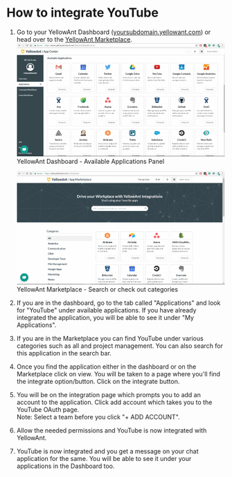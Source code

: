 # **How to integrate YouTube**

1. Go to your YellowAnt Dashboard \([yoursubdomain.yellowant.com](/yoursubdomain.yellowant.com)\) or head over to the [YellowAnt Marketplace](https://www.yellowant.com/marketplace).  
   ![](/assets/InstaDash.jpg)YellowAnt Dashboard - Available Applications Panel

   ![](/assets/InstaMP.png)YellowAnt Marketplace - Search or check out categories

2. If you are in the dashboard, go to the tab called "Applications" and look for "YouTube" under available applications. If you have already integrated the application, you will be able to see it under "My Applications".

3. If you are in the Marketplace you can find YouTube under various categories such as all and project management. You can also search for this application in the search bar.

1. Once you find the application either in the dashboard or on the Marketplace click on view. You will be taken to a page where you'll find the integrate option/button. Click on the integrate button.

2. You will be on the integration page which prompts you to add an account to the application. Click add account which takes you to the YouTube OAuth page.  
   Note: Select a team before you click "+ ADD ACCOUNT".

3. Allow the needed permissions and YouTube is now integrated with YellowAnt.

4. YouTube is now integrated and you get a message on your chat application for the same. You will be able to see it under your applications in the Dashboard too.



